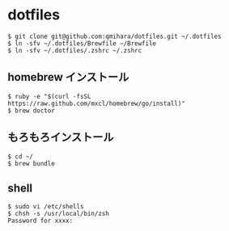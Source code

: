 # dotfiles

    $ git clone git@github.com:qmihara/dotfiles.git ~/.dotfiles
    $ ln -sfv ~/.dotfiles/Brewfile ~/Brewfile
    $ ln -sfv ~/.dotfiles/.zshrc ~/.zshrc

## homebrew インストール

    $ ruby -e "$(curl -fsSL https://raw.github.com/mxcl/homebrew/go/install)"
    $ brew doctor

## もろもろインストール

    $ cd ~/
    $ brew bundle

## shell

    $ sudo vi /etc/shells
    $ chsh -s /usr/local/bin/zsh
    Password for xxxx:

